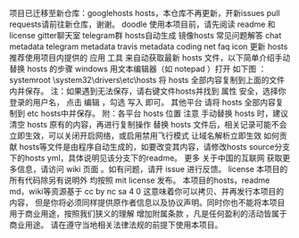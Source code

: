 项目已迁移至新仓库：googlehosts hosts，本仓库不再更新，开新issues pull requests请前往新仓库，谢谢。 doodle 使用本项目前，请先阅读 readme 和 license gitter聊天室 telegram群 hosts自动生成 镜像hosts 常见问题解答 chat metadata telegram metadata travis metadata coding net faq icon 更新 hosts 推荐使用项目内提供的 应用 工具 来自动获取最新 hosts 文件，以下简单介绍手动替换 hosts 的步骤 windows 用文本编辑器（如 notepad ）打开 如下图 ： systemroot \system32\drivers\etc\hosts 将 hosts 全部内容复制到上面的文件内并保存。 注：如果遇到无法保存，请右键文件hosts并找到 属性 安全，选择你登录的用户名， 点击 编辑 ，勾选 写入 即可。 其他平台 请将 hosts 全部内容复制到 etc hosts中并保存。 附：各平台 hosts 位置 注意 手动替换 hosts 时，建议清空 hosts 原有的内容，再进行复制操作 替换 hosts 文件后，相关记录可能不会立即生效，可以关闭开启网络，或启用禁用飞行模式 让域名解析立即生效 如何贡献 hosts等文件是由程序自动生成的，如要改变其内容，请修改hosts source分支下的hosts yml，具体说明见该分支下的readme。 更多 关于中国的互联网 获取更多信息，请访问 wiki 页面 。如有问题，请开 issue 进行反馈。 license 本项目的所有代码除另有说明外 均按照 mit license 发布。 本项目的hosts，readme md，wiki等资源基于 cc by nc sa 4 0 这意味着你可以拷贝、并再发行本项目的内容， 但是你将必须同样提供原作者信息以及协议声明。同时你也不能将本项目用于商业用途，按照我们狭义的理解 增加附属条款 ，凡是任何盈利的活动皆属于商业用途。 请在遵守当地相关法律法规的前提下使用本项目。